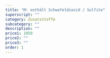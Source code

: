 ```yaml
---
title: "M: enthält Schwefeldioxid / Sulfite"
superscript: ""
category: Zusatzstoffe
subcategory: ""
description: ""
price1: 1050
price2: ""
price3: ""
order: 1
---
```

